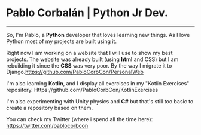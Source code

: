 # Pablo Corbalán | Python Jr Dev.

-----------------------

So, I'm Pablo, a **Python** developer that loves learning new things. As I love Python most of my projects are built using it.

Right now I am working on a website that I will use to show my best projects. The website was already built (using **html** and CSS) but I am rebuilding it since the **CSS** was very poor. By the way I migrate it to Django.https://github.com/PabloCorbCon/PersonalWeb

I'm also learning **Kotlin**, and I display all exercises in my "Kotlin Exercises" repository. Https://github.com/PabloCorbCon/KotlinExercises

I'm also experimenting with Unity physics and **C#** but that's still too basic to create a repository based on them.

You can check my Twitter (where i spend all the time here): https://twitter.com/pablocorbcon
